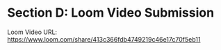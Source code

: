 # Section D: Loom Video Submission

Loom Video URL: https://www.loom.com/share/413c366fdb4749219c46e17c70f5eb11


